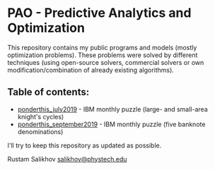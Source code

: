 # PAO - Predictive Analytics and Optimization
This repository contains my public programs and models (mostly optimization problems). These problems were solved by different techniques (using open-source solvers, commercial solvers or own modification/combination of already existing algorithms). 
## Table of contents:
* [ponderthis_july2019](ponderthis_july2019/README.md) - IBM monthly puzzle (large- and small-area knight's cycles)
* [ponderthis_september2019](ponderthis_september2019/README.md) - IBM monthly puzzle (five banknote denominations)

I'll try to keep this repository as updated as possible.

Rustam Salikhov
salikhov@phystech.edu
